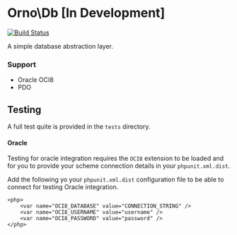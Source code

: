 # Orno\Db [In Development]

[![Build Status](https://travis-ci.org/orno/db.png?branch=master)](https://travis-ci.org/orno/db)

A simple database abstraction layer.

### Support

- Oracle OCI8
- PDO

## Testing

A full test quite is provided in the `tests` directory.

#### Oracle

Testing for oracle integration requires the `OCI8` extension to be loaded and for you to provide your scheme connection details in your `phpunit.xml.dist`.

Add the following yo your `phpunit.xml.dist` configuration file to be able to connect for testing Oracle integration.

    <php>
        <var name="OCI8_DATABASE" value="CONNECTION_STRING" />
        <var name="OCI8_USERNAME" value="username" />
        <var name="OCI8_PASSWORD" value="password" />
    </php>
